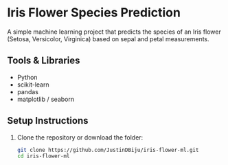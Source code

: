 # Iris Flower Species Prediction

A simple machine learning project that predicts the species of an Iris flower (Setosa, Versicolor, Virginica) based on sepal and petal measurements.

## Tools & Libraries
- Python
- scikit-learn
- pandas
- matplotlib / seaborn 

## Setup Instructions
1. Clone the repository or download the folder:
   ```bash
   git clone https://github.com/JustinDBiju/iris-flower-ml.git
   cd iris-flower-ml
